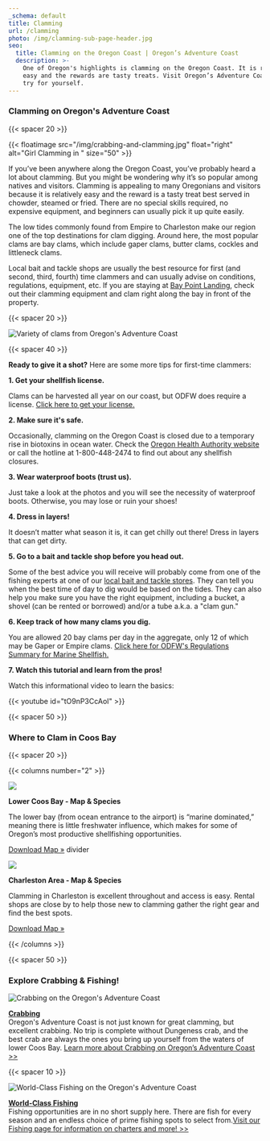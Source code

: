 ```yaml
---
_schema: default
title: Clamming
url: /clamming
photo: /img/clamming-sub-page-header.jpg
seo:
  title: Clamming on the Oregon Coast | Oregon’s Adventure Coast
  description: >-
    One of Oregon's highlights is clamming on the Oregon Coast. It is relatively
    easy and the rewards are tasty treats. Visit Oregon’s Adventure Coast and
    try for yourself.
---
```

### Clamming on Oregon's Adventure Coast

{{< spacer 20 >}}

{{< floatimage src="/img/crabbing-and-clamming.jpg" float="right" alt="Girl Clamming in " size="50" >}}

If you’ve been anywhere along the Oregon Coast, you’ve probably heard a lot about clamming. But you might be wondering why it’s so popular among natives and visitors. Clamming is appealing to many Oregonians and visitors because it is relatively easy and the reward is a tasty treat best served in chowder, steamed or fried. There are no special skills required, no expensive equipment, and beginners can usually pick it up quite easily.

The low tides commonly found from Empire to Charleston make our region one of the top destinations for clam digging. Around here, the most popular clams are bay clams, which include gaper clams, butter clams, cockles and littleneck clams.

Local bait and tackle shops are usually the best resource for first (and second, third, fourth) time clammers and can usually advise on conditions, regulations, equipment, etc. If you are staying at [Bay Point Landing](https://baypointlanding.com/), check out their clamming equipment and clam right along the bay in front of the property.

{{< spacer 20 >}}

![Variety of clams from Oregon's Adventure Coast](/img/clamming-collage-new.jpg)

{{< spacer 40 >}}

**Ready to give it a shot?** Here are some more tips for first-time clammers:

**1\. Get your shellfish license.**

<p class="bullet-para-indent">Clams can be harvested all year on our coast, but ODFW does require a license. <a href="https://myodfw.com/crabbing-clamming/licensing-info">Click here to get your license.</a></p>

**2\. Make sure it's safe.**

<p class="bullet-para-indent">Occasionally, clamming on the Oregon Coast is closed due to a temporary rise in biotoxins in ocean water. Check the <a href="https://www.oregon.gov/oda/programs/foodsafety/shellfish/pages/shellfishclosures.aspx">Oregon Health Authority website</a> or call the hotline at 1-800-448-2474 to find out about any shellfish closures.</p>

**3\. Wear waterproof boots (trust us).**

<p class="bullet-para-indent">Just take a look at the photos and you will see the necessity of waterproof boots. Otherwise, you may lose or ruin your shoes!</p>

**4\. Dress in layers!**

<p class="bullet-para-indent">It doesn’t matter what season it is, it can get chilly out there! Dress in layers that can get dirty.</p>

**5\. Go to a bait and tackle shop before you head out.**

<p class="bullet-para-indent">Some of the best advice you will receive will probably come from one of the fishing experts at one of our <a href="https://www.oregonsadventurecoast.com/equipment-rent-and-buy">local bait and tackle stores</a>. They can tell you when the best time of day to dig would be based on the tides. They can also help you make sure you have the right equipment, including a bucket, a shovel (can be rented or borrowed) and/or a tube a.k.a. a "clam gun."</p>

**6\. Keep track of how many clams you dig.**

<p class="bullet-para-indent">You are allowed 20 bay clams per day in the aggregate, only 12 of which may be Gaper or Empire clams. <a href="https://myodfw.com/articles/oregon-shellfish-regulations">Click here for ODFW's Regulations Summary for Marine Shellfish.</a></p>

**7\. Watch this tutorial and learn from the pros!**

<p class="bullet-para-indent">Watch this informational video to learn the basics:</p>

{{< youtube id="tO9nP3CcAoI" >}}

{{< spacer 50 >}}

### Where to Clam in Coos Bay

{{< spacer 20 >}}

{{< columns number="2" >}}

![](/img/lower-coos-bay-clamming-header.jpg)

**Lower Coos Bay - Map & Species**

The lower bay (from ocean entrance to the airport) is “marine dominated,” meaning there is little freshwater influence, which makes for some of Oregon’s most productive shellfishing opportunities.

<a href="/img/clamming-map-lower-coos-bay-06-20.pdf" class="learn-more-anywhere-btn">Download Map »</a> divider

![](/img/charleston-clamming-header.jpg)

**Charleston Area - Map & Species**

Clamming in Charleston is excellent throughout and access is easy. Rental shops are close by to help those new to clamming gather the right gear and find the best spots.

<a href="/img/clamming-map-charleston-06-20.pdf" class="learn-more-anywhere-btn">Download Map »</a>

{{< /columns >}}

{{< spacer 50 >}}

### Explore Crabbing & Fishing!<br>

![Crabbing on the Oregon's Adventure Coast](/img/thumbnail-crabbing-4px-line.jpg)

[**Crabbing**](/crabbing-clamming)<br>Oregon's Adventure Coast is not just known for great clamming, but excellent crabbing. No trip is complete without Dungeness crab, and the best crab are always the ones you bring up yourself from the waters of lower Coos Bay. [Learn more about Crabbing on Oregon’s Adventure Coast &gt;&gt;](/crabbing-clamming)

{{< spacer 10 >}}

![World-Class Fishing on the Oregon's Adventure Coast](/img/thumbnail-fishing-4px-line.jpg)

[**World-Class Fishing**](/fishing)<br>Fishing opportunities are in no short supply here. There are fish for every season and an endless choice of prime fishing spots to select from.[Visit our Fishing page for information on charters and more! &gt;&gt;](/fishing)